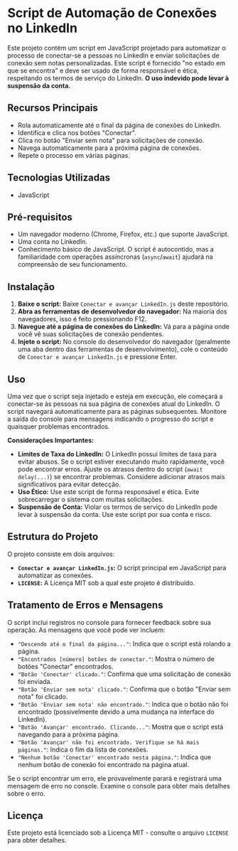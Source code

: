 # Script de Automação de Conexões no LinkedIn
Este projeto contém um script em JavaScript projetado para automatizar o processo de conectar-se a pessoas no LinkedIn e enviar solicitações de conexão sem notas personalizadas. Este script é fornecido "no estado em que se encontra" e deve ser usado de forma responsável e ética, respeitando os termos de serviço do LinkedIn. **O uso indevido pode levar à suspensão da conta.**

## Recursos Principais
* Rola automaticamente até o final da página de conexões do LinkedIn.
* Identifica e clica nos botões "Conectar".
* Clica no botão "Enviar sem nota" para solicitações de conexão.
* Navega automaticamente para a próxima página de conexões.
* Repete o processo em várias páginas.

## Tecnologias Utilizadas
* JavaScript

## Pré-requisitos
* Um navegador moderno (Chrome, Firefox, etc.) que suporte JavaScript.
* Uma conta no LinkedIn.
* Conhecimento básico de JavaScript. O script é autocontido, mas a familiaridade com operações assíncronas (`async`/`await`) ajudará na compreensão de seu funcionamento.

## Instalação
1. **Baixe o script:** Baixe `Conectar e avançar LinkedIn.js` deste repositório.
2. **Abra as ferramentas de desenvolvedor do navegador:** Na maioria dos navegadores, isso é feito pressionando F12.
3. **Navegue até a página de conexões do LinkedIn:** Vá para a página onde você vê suas solicitações de conexão pendentes.
4. **Injete o script:** No console do desenvolvedor do navegador (geralmente uma aba dentro das ferramentas de desenvolvimento), cole o conteúdo de `Conectar e avançar LinkedIn.js` e pressione Enter.

## Uso
Uma vez que o script seja injetado e esteja em execução, ele começará a conectar-se às pessoas na sua página de conexões atual do LinkedIn. O script navegará automaticamente para as páginas subsequentes. Monitore a saída do console para mensagens indicando o progresso do script e quaisquer problemas encontrados.

**Considerações Importantes:**
* **Limites de Taxa do LinkedIn:** O LinkedIn possui limites de taxa para evitar abusos. Se o script estiver executando muito rapidamente, você pode encontrar erros. Ajuste os atrasos dentro do script (`await delay(...)`) se encontrar problemas. Considere adicionar atrasos mais significativos para evitar detecção.
* **Uso Ético:** Use este script de forma responsável e ética. Evite sobrecarregar o sistema com muitas solicitações.
* **Suspensão de Conta:** Violar os termos de serviço do LinkedIn pode levar à suspensão da conta. Use este script por sua conta e risco.

## Estrutura do Projeto
O projeto consiste em dois arquivos:
* **`Conectar e avançar LinkedIn.js`:** O script principal em JavaScript para automatizar as conexões.
* **`LICENSE`:** A Licença MIT sob a qual este projeto é distribuído.

## Tratamento de Erros e Mensagens
O script inclui registros no console para fornecer feedback sobre sua operação. As mensagens que você pode ver incluem:
* `"Descendo até o final da página..."`: Indica que o script está rolando a página.
* `"Encontrados [número] botões de conectar."`: Mostra o número de botões "Conectar" encontrados.
* `"Botão 'Conectar' clicado."`: Confirma que uma solicitação de conexão foi enviada.
* `"Botão 'Enviar sem nota' clicado."`: Confirma que o botão "Enviar sem nota" foi clicado.
* `"Botão 'Enviar sem nota' não encontrado."`: Indica que o botão não foi encontrado (possivelmente devido a uma mudança na interface do LinkedIn).
* `"Botão 'Avançar' encontrado. Clicando..."`: Mostra que o script está navegando para a próxima página.
* `"Botão 'Avançar' não foi encontrado. Verifique se há mais páginas."`: Indica o fim da lista de conexões.
* `"Nenhum botão 'Conectar' encontrado nesta página."`: Indica que nenhum botão de conexão foi encontrado na página atual.

Se o script encontrar um erro, ele provavelmente parará e registrará uma mensagem de erro no console. Examine o console para obter mais detalhes sobre o erro.

## Licença
Este projeto está licenciado sob a Licença MIT - consulte o arquivo `LICENSE` para obter detalhes.